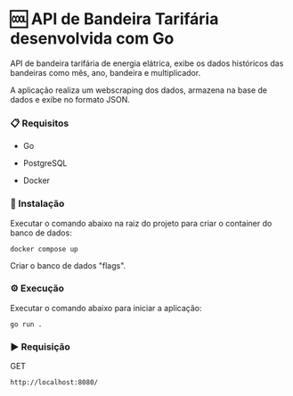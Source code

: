 # 🆒 API de Bandeira Tarifária desenvolvida com Go

API de bandeira tarifária de energia elátrica, exibe os dados históricos das bandeiras como mês, ano, bandeira e multiplicador.

A aplicação realiza um webscraping dos dados, armazena na base de dados e exibe no formato JSON.

### 📋 Requisitos

- Go

- PostgreSQL

- Docker

### 🔧 Instalação

Executar o comando abaixo na raiz do projeto para criar o container do banco de dados:

```
docker compose up
```

Criar o banco de dados "flags".

### ⚙️ Execução

Executar o comando abaixo para iniciar a aplicação:

```
go run . 
```

### ▶️ Requisição

GET

```
http://localhost:8080/
```
